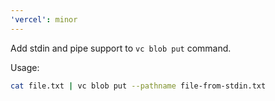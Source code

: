```yaml
---
'vercel': minor
---
```


Add stdin and pipe support to `vc blob put` command.

Usage:

```sh
cat file.txt | vc blob put --pathname file-from-stdin.txt
```

